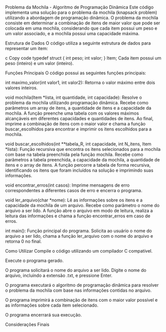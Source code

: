 Problema da Mochila - Algoritmo de Programação Dinâmica
Este código implementa uma solução para o problema da mochila (knapsack problem) utilizando a abordagem de programação dinâmica. O problema da mochila consiste em determinar a combinação de itens de maior valor que pode ser colocada em uma mochila, considerando que cada item possui um peso e um valor associado, e a mochila possui uma capacidade máxima.

Estrutura de Dados
O código utiliza a seguinte estrutura de dados para representar um item:

c
Copy code
typedef struct {
  int peso;
  int valor;
} Item;
Cada item possui um peso (inteiro) e um valor (inteiro).

Funções Principais
O código possui as seguintes funções principais:

int maximo_valor(int valor1, int valor2): Retorna o valor máximo entre dois valores inteiros.

void mochila(Item *lista, int quantidade, int capacidade): Resolve o problema da mochila utilizando programação dinâmica. Recebe como parâmetros um array de itens, a quantidade de itens e a capacidade da mochila. A função preenche uma tabela com os valores máximos alcançáveis em diferentes capacidades e quantidades de itens. Ao final, imprime a combinação de itens com o maior valor e chama a função buscar_escolhidos para encontrar e imprimir os itens escolhidos para a mochila.

void buscar_escolhidos(int **tabela_R, int capacidade, int N_itens, Item *lista): Função recursiva que encontra os itens selecionados para a mochila com base na tabela preenchida pela função mochila. Recebe como parâmetros a tabela preenchida, a capacidade da mochila, a quantidade de itens e o array de itens. A função percorre a tabela de forma recursiva, identificando os itens que foram incluídos na solução e imprimindo suas informações.

void encontrar_erros(int casos): Imprime mensagens de erro correspondentes a diferentes casos de erro e encerra o programa.

void ler_arquivo(char *nome): Lê as informações sobre os itens e a capacidade da mochila de um arquivo. Recebe como parâmetro o nome do arquivo a ser lido. A função abre o arquivo em modo de leitura, realiza a leitura das informações e chama a função encontrar_erros em caso de erros.

int main(): Função principal do programa. Solicita ao usuário o nome do arquivo a ser lido, chama a função ler_arquivo com o nome do arquivo e retorna 0 no final.

Como Utilizar
Compile o código utilizando um compilador C compatível.

Execute o programa gerado.

O programa solicitará o nome do arquivo a ser lido. Digite o nome do arquivo, incluindo a extensão .txt, e pressione Enter.

O programa executará o algoritmo de programação dinâmica para resolver o problema da mochila com base nas informações contidas no arquivo.

O programa imprimirá a combinação de itens com o maior valor possível e as informações sobre cada item selecionado.

O programa encerrará sua execução.

Considerações Finais
